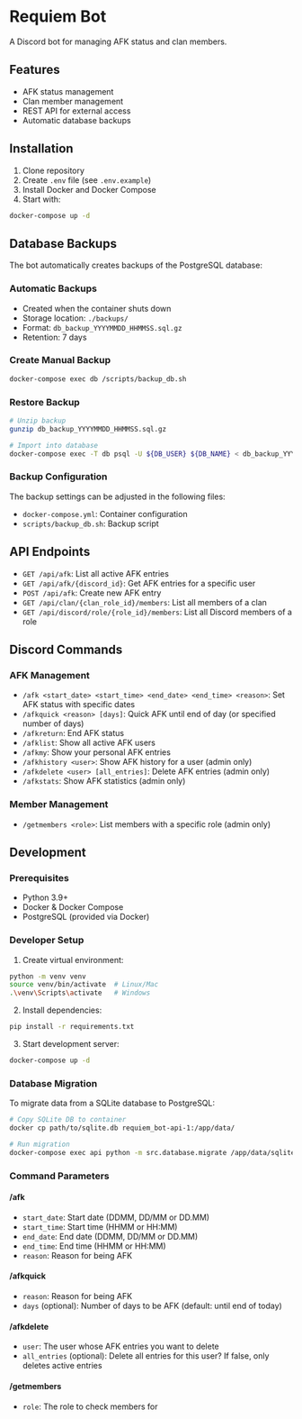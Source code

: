 # Requiem Bot

A Discord bot for managing AFK status and clan members.

## Features

- AFK status management
- Clan member management
- REST API for external access
- Automatic database backups

## Installation

1. Clone repository
2. Create `.env` file (see `.env.example`)
3. Install Docker and Docker Compose
4. Start with:
```bash
docker-compose up -d
```

## Database Backups

The bot automatically creates backups of the PostgreSQL database:

### Automatic Backups
- Created when the container shuts down
- Storage location: `./backups/`
- Format: `db_backup_YYYYMMDD_HHMMSS.sql.gz`
- Retention: 7 days

### Create Manual Backup
```bash
docker-compose exec db /scripts/backup_db.sh
```

### Restore Backup
```bash
# Unzip backup
gunzip db_backup_YYYYMMDD_HHMMSS.sql.gz

# Import into database
docker-compose exec -T db psql -U ${DB_USER} ${DB_NAME} < db_backup_YYYYMMDD_HHMMSS.sql
```

### Backup Configuration
The backup settings can be adjusted in the following files:
- `docker-compose.yml`: Container configuration
- `scripts/backup_db.sh`: Backup script

## API Endpoints

- `GET /api/afk`: List all active AFK entries
- `GET /api/afk/{discord_id}`: Get AFK entries for a specific user
- `POST /api/afk`: Create new AFK entry
- `GET /api/clan/{clan_role_id}/members`: List all members of a clan
- `GET /api/discord/role/{role_id}/members`: List all Discord members of a role

## Discord Commands

### AFK Management
- `/afk <start_date> <start_time> <end_date> <end_time> <reason>`: Set AFK status with specific dates
- `/afkquick <reason> [days]`: Quick AFK until end of day (or specified number of days)
- `/afkreturn`: End AFK status
- `/afklist`: Show all active AFK users
- `/afkmy`: Show your personal AFK entries
- `/afkhistory <user>`: Show AFK history for a user (admin only)
- `/afkdelete <user> [all_entries]`: Delete AFK entries (admin only)
- `/afkstats`: Show AFK statistics (admin only)

### Member Management
- `/getmembers <role>`: List members with a specific role (admin only)

## Development

### Prerequisites
- Python 3.9+
- Docker & Docker Compose
- PostgreSQL (provided via Docker)

### Developer Setup
1. Create virtual environment:
```bash
python -m venv venv
source venv/bin/activate  # Linux/Mac
.\venv\Scripts\activate   # Windows
```

2. Install dependencies:
```bash
pip install -r requirements.txt
```

3. Start development server:
```bash
docker-compose up -d
```

### Database Migration
To migrate data from a SQLite database to PostgreSQL:
```bash
# Copy SQLite DB to container
docker cp path/to/sqlite.db requiem_bot-api-1:/app/data/

# Run migration
docker-compose exec api python -m src.database.migrate /app/data/sqlite.db
```

### Command Parameters

#### /afk
- `start_date`: Start date (DDMM, DD/MM or DD.MM)
- `start_time`: Start time (HHMM or HH:MM)
- `end_date`: End date (DDMM, DD/MM or DD.MM)
- `end_time`: End time (HHMM or HH:MM)
- `reason`: Reason for being AFK

#### /afkquick
- `reason`: Reason for being AFK
- `days` (optional): Number of days to be AFK (default: until end of today)

#### /afkdelete
- `user`: The user whose AFK entries you want to delete
- `all_entries` (optional): Delete all entries for this user? If false, only deletes active entries

#### /getmembers
- `role`: The role to check members for 